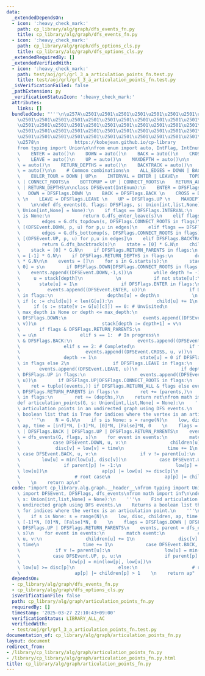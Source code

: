 ```yaml
---
data:
  _extendedDependsOn:
  - icon: ':heavy_check_mark:'
    path: cp_library/alg/graph/dfs_events_fn.py
    title: cp_library/alg/graph/dfs_events_fn.py
  - icon: ':heavy_check_mark:'
    path: cp_library/alg/graph/dfs_options_cls.py
    title: cp_library/alg/graph/dfs_options_cls.py
  _extendedRequiredBy: []
  _extendedVerifiedWith:
  - icon: ':heavy_check_mark:'
    path: test/aoj/grl/grl_3_a_articulation_points_fn.test.py
    title: test/aoj/grl/grl_3_a_articulation_points_fn.test.py
  _isVerificationFailed: false
  _pathExtension: py
  _verificationStatusIcon: ':heavy_check_mark:'
  attributes:
    links: []
  bundledCode: "'''\n\u257A\u2501\u2501\u2501\u2501\u2501\u2501\u2501\u2501\u2501\u2501\
    \u2501\u2501\u2501\u2501\u2501\u2501\u2501\u2501\u2501\u2501\u2501\u2501\u2501\
    \u2501\u2501\u2501\u2501\u2501\u2501\u2501\u2501\u2501\u2501\u2501\u2501\u2501\
    \u2501\u2501\u2501\u2501\u2501\u2501\u2501\u2501\u2501\u2501\u2501\u2501\u2501\
    \u2501\u2501\u2501\u2501\u2501\u2501\u2501\u2501\u2501\u2501\u2501\u2501\u2501\
    \u2578\n             https://kobejean.github.io/cp-library               \n'''\n\
    from typing import Union\n\nfrom enum import auto, IntFlag, IntEnum\n\nclass DFSFlags(IntFlag):\n\
    \    ENTER = auto()\n    DOWN = auto()\n    BACK = auto()\n    CROSS = auto()\n\
    \    LEAVE = auto()\n    UP = auto()\n    MAXDEPTH = auto()\n\n    RETURN_PARENTS\
    \ = auto()\n    RETURN_DEPTHS = auto()\n    BACKTRACK = auto()\n    CONNECT_ROOTS\
    \ = auto()\n\n    # Common combinations\n    ALL_EDGES = DOWN | BACK | CROSS\n\
    \    EULER_TOUR = DOWN | UP\n    INTERVAL = ENTER | LEAVE\n    TOPDOWN = DOWN\
    \ | CONNECT_ROOTS\n    BOTTOMUP = UP | CONNECT_ROOTS\n    RETURN_ALL = RETURN_PARENTS\
    \ | RETURN_DEPTHS\n\nclass DFSEvent(IntEnum):\n    ENTER = DFSFlags.ENTER \n \
    \   DOWN = DFSFlags.DOWN \n    BACK = DFSFlags.BACK \n    CROSS = DFSFlags.CROSS\
    \ \n    LEAVE = DFSFlags.LEAVE \n    UP = DFSFlags.UP \n    MAXDEPTH = DFSFlags.MAXDEPTH\n\
    \    \n\ndef dfs_events(G, flags: DFSFlags, s: Union[int,list,None] = None, max_depth:\
    \ Union[int,None] = None):\n    if flags == DFSFlags.INTERVAL:\n        if max_depth\
    \ is None:\n            return G.dfs_enter_leave(s)\n    elif flags == DFSFlags.TOPDOWN:\n\
    \        edges = G.dfs_topdown(s, DFSFlags.CONNECT_ROOTS in flags)\n        return\
    \ [(DFSEvent.DOWN, p, u) for p,u in edges]\n    elif flags == DFSFlags.BOTTOMUP:\n\
    \        edges = G.dfs_bottomup(s, DFSFlags.CONNECT_ROOTS in flags)\n        return\
    \ [(DFSEvent.UP, p, u) for p,u in edges]\n    elif DFSFlags.BACKTRACK in flags:\n\
    \        return G.dfs_backtrack(s)\n    state = [0] * G.N\n    child = [0] * G.N\n\
    \    stack = [0] * G.N\n    if DFSFlags.RETURN_PARENTS in flags:\n        parents\
    \ = [-1] * G.N\n    if DFSFlags.RETURN_DEPTHS in flags:\n        depths = [-1]\
    \ * G.N\n\n    events = []\n    for s in G.starts(s):\n        stack[depth :=\
    \ 0] = s\n        if DFSFlags.DOWN|DFSFlags.CONNECT_ROOTS in flags:\n        \
    \    events.append((DFSEvent.DOWN,-1,s))\n        while depth != -1:\n       \
    \     u = stack[depth]\n            \n            if not state[u]:\n         \
    \       state[u] = 1\n                if DFSFlags.ENTER in flags:\n          \
    \          events.append((DFSEvent.ENTER, u))\n                if DFSFlags.RETURN_DEPTHS\
    \ in flags:\n                    depths[u] = depth\n            \n           \
    \ if (c := child[u]) < len(G[u]):\n                child[u] += 1\n           \
    \     if (s := state[v := G[u][c]]) == 0: # Unvisited\n                    if\
    \ max_depth is None or depth <= max_depth:\n                        if flags &\
    \ DFSFlags.DOWN:\n                            events.append((DFSEvent.DOWN, u,\
    \ v))\n                        stack[depth := depth+1] = v\n                 \
    \       if flags & DFSFlags.RETURN_PARENTS:\n                            parents[v]\
    \ = u\n                elif s == 1:  # In progress\n                    if flags\
    \ & DFSFlags.BACK:\n                        events.append((DFSEvent.BACK, u, v))\n\
    \                elif s == 2: # Completed\n                    if flags & DFSFlags.CROSS:\n\
    \                        events.append((DFSEvent.CROSS, u, v))\n            else:\n\
    \                depth -= 1\n                state[u] = 0 if DFSFlags.BACKTRACK\
    \ in flags else 2\n                if DFSFlags.LEAVE in flags:\n             \
    \       events.append((DFSEvent.LEAVE, u))\n                if depth != -1 and\
    \ DFSFlags.UP in flags:\n                    events.append((DFSEvent.UP, stack[depth],\
    \ u))\n        if DFSFlags.UP|DFSFlags.CONNECT_ROOTS in flags:\n            events.append((DFSEvent.UP,-1,s))\n\
    \    ret = tuple((events,)) if DFSFlags.RETURN_ALL & flags else events\n    if\
    \ DFSFlags.RETURN_PARENTS in flags:\n        ret += (parents,)\n    if DFSFlags.RETURN_DEPTHS\
    \ in flags:\n        ret += (depths,)\n    return ret\nfrom math import inf\n\n\
    def articulation_points(G, s: Union[int,list,None] = None):\n    '''\n    Find\
    \ articulation points in an undirected graph using DFS events.\n    Returns a\
    \ boolean list that is True for indices where the vertex is an articulation point.\n\
    \    '''\n    N = G.N\n    if s is None: s = range(N)\n    low, disc, children,\
    \ ap, time = [inf]*N, [-1]*N, [0]*N, [False]*N, 0    \n    flags = DFSFlags.DOWN\
    \ | DFSFlags.BACK | DFSFlags.UP | DFSFlags.RETURN_PARENTS\n    events, parent\
    \ = dfs_events(G, flags, s)\n    for event in events:\n        match event:\n\
    \            case DFSEvent.DOWN, u, v:\n                children[u] += 1\n   \
    \             disc[v] = low[v] = time\n                time += 1\n           \
    \ case DFSEvent.BACK, u, v:\n                if v != parent[u]:\n            \
    \        low[u] = min(low[u], disc[v])\n            case DFSEvent.UP, p, u:\n\
    \                if parent[p] != -1:\n                    low[p] = min(low[p],\
    \ low[u])\n                    ap[p] |= low[u] >= disc[p]\n                else:\n\
    \                    # root case\n                    ap[p] |= children[p] > 1\
    \    \n    return ap\n"
  code: "import cp_library.alg.graph.__header__\nfrom typing import Union\nfrom cp_library.alg.graph.dfs_events_fn\
    \ import DFSEvent, DFSFlags, dfs_events\nfrom math import inf\n\ndef articulation_points(G,\
    \ s: Union[int,list,None] = None):\n    '''\n    Find articulation points in an\
    \ undirected graph using DFS events.\n    Returns a boolean list that is True\
    \ for indices where the vertex is an articulation point.\n    '''\n    N = G.N\n\
    \    if s is None: s = range(N)\n    low, disc, children, ap, time = [inf]*N,\
    \ [-1]*N, [0]*N, [False]*N, 0    \n    flags = DFSFlags.DOWN | DFSFlags.BACK |\
    \ DFSFlags.UP | DFSFlags.RETURN_PARENTS\n    events, parent = dfs_events(G, flags,\
    \ s)\n    for event in events:\n        match event:\n            case DFSEvent.DOWN,\
    \ u, v:\n                children[u] += 1\n                disc[v] = low[v] =\
    \ time\n                time += 1\n            case DFSEvent.BACK, u, v:\n   \
    \             if v != parent[u]:\n                    low[u] = min(low[u], disc[v])\n\
    \            case DFSEvent.UP, p, u:\n                if parent[p] != -1:\n  \
    \                  low[p] = min(low[p], low[u])\n                    ap[p] |=\
    \ low[u] >= disc[p]\n                else:\n                    # root case\n\
    \                    ap[p] |= children[p] > 1    \n    return ap"
  dependsOn:
  - cp_library/alg/graph/dfs_events_fn.py
  - cp_library/alg/graph/dfs_options_cls.py
  isVerificationFile: false
  path: cp_library/alg/graph/articulation_points_fn.py
  requiredBy: []
  timestamp: '2025-03-27 22:10:43+09:00'
  verificationStatus: LIBRARY_ALL_AC
  verifiedWith:
  - test/aoj/grl/grl_3_a_articulation_points_fn.test.py
documentation_of: cp_library/alg/graph/articulation_points_fn.py
layout: document
redirect_from:
- /library/cp_library/alg/graph/articulation_points_fn.py
- /library/cp_library/alg/graph/articulation_points_fn.py.html
title: cp_library/alg/graph/articulation_points_fn.py
---
```

